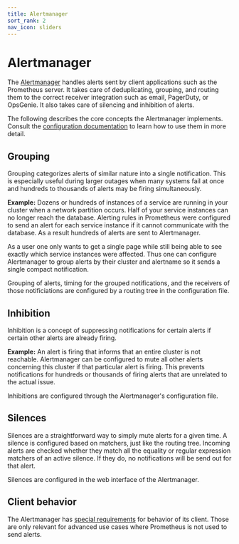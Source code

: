 ```yaml
---
title: Alertmanager
sort_rank: 2
nav_icon: sliders
---
```


# Alertmanager

The [Alertmanager](https://github.com/prometheus/alertmanager) handles alerts
sent by client applications such as the Prometheus server.
It takes care of deduplicating, grouping, and routing
them to the correct receiver integration such as email, PagerDuty, or OpsGenie.
It also takes care of silencing and inhibition of alerts.

The following describes the core concepts the Alertmanager implements. Consult
the [configuration documentation](../configuration) to learn how to use them
in more detail.

## Grouping

Grouping categorizes alerts of similar nature into a single notification. This
is especially useful during larger outages when many systems fail at once and
hundreds to thousands of alerts may be firing simultaneously.

**Example:** Dozens or hundreds of instances of a service are running in your
cluster when a network partition occurs. Half of your service instances
can no longer reach the database.
Alerting rules in Prometheus were configured to send an alert for each service
instance if it cannot communicate with the database. As a result hundreds of
alerts are sent to Alertmanager.

As a user one only wants to get a single page while still being able to see
exactly which service instances were affected. Thus one can configure
Alertmanager to group alerts by their cluster and alertname so it sends a
single compact notification.

Grouping of alerts, timing for the grouped notifications, and the receivers
of those notificiations are configured by a routing tree in the configuration
file.

## Inhibition

Inhibition is a concept of suppressing notifications for certain alerts if
certain other alerts are already firing.

**Example:** An alert is firing that informs that an entire cluster is not
reachable. Alertmanager can be configured to mute all other alerts concerning
this cluster if that particular alert is firing.
This prevents notifications for hundreds or thousands of firing alerts that
are unrelated to the actual issue.

Inhibitions are configured through the Alertmanager's configuration file.

## Silences

Silences are a straightforward way to simply mute alerts for a given time.
A silence is configured based on matchers, just like the routing tree. Incoming
alerts are checked whether they match all the equality or regular expression
matchers of an active silence.
If they do, no notifications will be send out for that alert.

Silences are configured in the web interface of the Alertmanager.


## Client behavior

The Alertmanager has [special requirements](../clients) for behavior of its
client. Those are only relevant for advanced use cases where Prometheus
is not used to send alerts.

